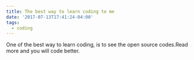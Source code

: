 ```yaml
---
title: The best way to learn coding to me
date: '2017-07-13T17:41:24-04:00'
tags:
  - coding
---
```

One of the best way to learn coding, is to see the open source codes.​ Read more and you will code better.
